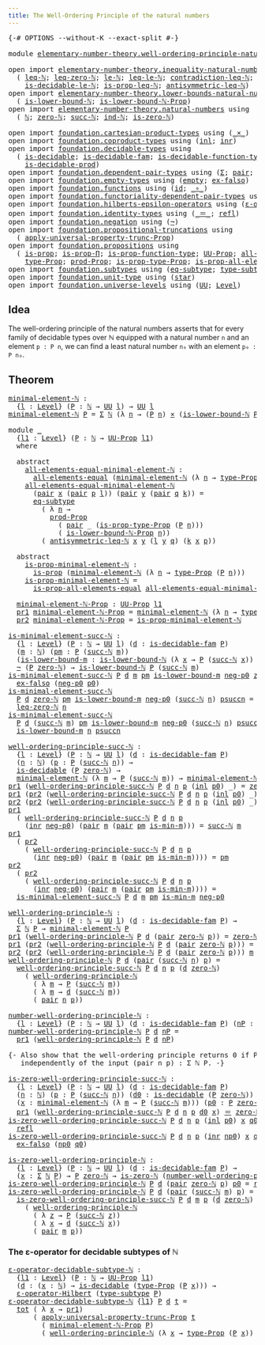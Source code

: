 ```yaml
---
title: The Well-Ordering Principle of the natural numbers
---
```


<pre class="Agda"><a id="76" class="Symbol">{-#</a> <a id="80" class="Keyword">OPTIONS</a> <a id="88" class="Pragma">--without-K</a> <a id="100" class="Pragma">--exact-split</a> <a id="114" class="Symbol">#-}</a>

<a id="119" class="Keyword">module</a> <a id="126" href="elementary-number-theory.well-ordering-principle-natural-numbers.html" class="Module">elementary-number-theory.well-ordering-principle-natural-numbers</a> <a id="191" class="Keyword">where</a>

<a id="198" class="Keyword">open</a> <a id="203" class="Keyword">import</a> <a id="210" href="elementary-number-theory.inequality-natural-numbers.html" class="Module">elementary-number-theory.inequality-natural-numbers</a> <a id="262" class="Keyword">using</a>
  <a id="270" class="Symbol">(</a> <a id="272" href="elementary-number-theory.inequality-natural-numbers.html#1662" class="Function">leq-ℕ</a><a id="277" class="Symbol">;</a> <a id="279" href="elementary-number-theory.inequality-natural-numbers.html#2294" class="Function">leq-zero-ℕ</a><a id="289" class="Symbol">;</a> <a id="291" href="elementary-number-theory.inequality-natural-numbers.html#2079" class="Function">le-ℕ</a><a id="295" class="Symbol">;</a> <a id="297" href="elementary-number-theory.inequality-natural-numbers.html#13281" class="Function">leq-le-ℕ</a><a id="305" class="Symbol">;</a> <a id="307" href="elementary-number-theory.inequality-natural-numbers.html#13013" class="Function">contradiction-leq-ℕ</a><a id="326" class="Symbol">;</a> <a id="328" href="elementary-number-theory.inequality-natural-numbers.html#3271" class="Function">is-decidable-leq-ℕ</a><a id="346" class="Symbol">;</a>
    <a id="352" href="elementary-number-theory.inequality-natural-numbers.html#12041" class="Function">is-decidable-le-ℕ</a><a id="369" class="Symbol">;</a> <a id="371" href="elementary-number-theory.inequality-natural-numbers.html#4090" class="Function">is-prop-leq-ℕ</a><a id="384" class="Symbol">;</a> <a id="386" href="elementary-number-theory.inequality-natural-numbers.html#4899" class="Function">antisymmetric-leq-ℕ</a><a id="405" class="Symbol">)</a>
<a id="407" class="Keyword">open</a> <a id="412" class="Keyword">import</a> <a id="419" href="elementary-number-theory.lower-bounds-natural-numbers.html" class="Module">elementary-number-theory.lower-bounds-natural-numbers</a> <a id="473" class="Keyword">using</a>
  <a id="481" class="Symbol">(</a> <a id="483" href="elementary-number-theory.lower-bounds-natural-numbers.html#740" class="Function">is-lower-bound-ℕ</a><a id="499" class="Symbol">;</a> <a id="501" href="elementary-number-theory.lower-bounds-natural-numbers.html#1155" class="Function">is-lower-bound-ℕ-Prop</a><a id="522" class="Symbol">)</a>
<a id="524" class="Keyword">open</a> <a id="529" class="Keyword">import</a> <a id="536" href="elementary-number-theory.natural-numbers.html" class="Module">elementary-number-theory.natural-numbers</a> <a id="577" class="Keyword">using</a>
  <a id="585" class="Symbol">(</a> <a id="587" href="elementary-number-theory.natural-numbers.html#1530" class="Datatype">ℕ</a><a id="588" class="Symbol">;</a> <a id="590" href="elementary-number-theory.natural-numbers.html#1551" class="InductiveConstructor">zero-ℕ</a><a id="596" class="Symbol">;</a> <a id="598" href="elementary-number-theory.natural-numbers.html#1564" class="InductiveConstructor">succ-ℕ</a><a id="604" class="Symbol">;</a> <a id="606" href="elementary-number-theory.natural-numbers.html#2353" class="Function">ind-ℕ</a><a id="611" class="Symbol">;</a> <a id="613" href="elementary-number-theory.natural-numbers.html#1828" class="Function">is-zero-ℕ</a><a id="622" class="Symbol">)</a>
  
<a id="627" class="Keyword">open</a> <a id="632" class="Keyword">import</a> <a id="639" href="foundation.cartesian-product-types.html" class="Module">foundation.cartesian-product-types</a> <a id="674" class="Keyword">using</a> <a id="680" class="Symbol">(</a><a id="681" href="foundation-core.cartesian-product-types.html#590" class="Function Operator">_×_</a><a id="684" class="Symbol">)</a>
<a id="686" class="Keyword">open</a> <a id="691" class="Keyword">import</a> <a id="698" href="foundation.coproduct-types.html" class="Module">foundation.coproduct-types</a> <a id="725" class="Keyword">using</a> <a id="731" class="Symbol">(</a><a id="732" href="foundation.coproduct-types.html#1250" class="InductiveConstructor">inl</a><a id="735" class="Symbol">;</a> <a id="737" href="foundation.coproduct-types.html#1268" class="InductiveConstructor">inr</a><a id="740" class="Symbol">)</a>
<a id="742" class="Keyword">open</a> <a id="747" class="Keyword">import</a> <a id="754" href="foundation.decidable-types.html" class="Module">foundation.decidable-types</a> <a id="781" class="Keyword">using</a>
  <a id="789" class="Symbol">(</a> <a id="791" href="foundation.decidable-types.html#1915" class="Function">is-decidable</a><a id="803" class="Symbol">;</a> <a id="805" href="foundation.decidable-types.html#1988" class="Function">is-decidable-fam</a><a id="821" class="Symbol">;</a> <a id="823" href="foundation.decidable-types.html#3975" class="Function">is-decidable-function-type</a><a id="849" class="Symbol">;</a>
    <a id="855" href="foundation.decidable-types.html#3314" class="Function">is-decidable-prod</a><a id="872" class="Symbol">)</a>
<a id="874" class="Keyword">open</a> <a id="879" class="Keyword">import</a> <a id="886" href="foundation.dependent-pair-types.html" class="Module">foundation.dependent-pair-types</a> <a id="918" class="Keyword">using</a> <a id="924" class="Symbol">(</a><a id="925" href="foundation-core.dependent-pair-types.html#515" class="Record">Σ</a><a id="926" class="Symbol">;</a> <a id="928" href="foundation-core.dependent-pair-types.html#588" class="InductiveConstructor">pair</a><a id="932" class="Symbol">;</a> <a id="934" href="foundation-core.dependent-pair-types.html#605" class="Field">pr1</a><a id="937" class="Symbol">;</a> <a id="939" href="foundation-core.dependent-pair-types.html#617" class="Field">pr2</a><a id="942" class="Symbol">)</a>
<a id="944" class="Keyword">open</a> <a id="949" class="Keyword">import</a> <a id="956" href="foundation.empty-types.html" class="Module">foundation.empty-types</a> <a id="979" class="Keyword">using</a> <a id="985" class="Symbol">(</a><a id="986" href="foundation-core.empty-types.html#1057" class="Datatype">empty</a><a id="991" class="Symbol">;</a> <a id="993" href="foundation-core.empty-types.html#1160" class="Function">ex-falso</a><a id="1001" class="Symbol">)</a>
<a id="1003" class="Keyword">open</a> <a id="1008" class="Keyword">import</a> <a id="1015" href="foundation.functions.html" class="Module">foundation.functions</a> <a id="1036" class="Keyword">using</a> <a id="1042" class="Symbol">(</a><a id="1043" href="foundation-core.functions.html#322" class="Function">id</a><a id="1045" class="Symbol">;</a> <a id="1047" href="foundation-core.functions.html#420" class="Function Operator">_∘_</a><a id="1050" class="Symbol">)</a>
<a id="1052" class="Keyword">open</a> <a id="1057" class="Keyword">import</a> <a id="1064" href="foundation.functoriality-dependent-pair-types.html" class="Module">foundation.functoriality-dependent-pair-types</a> <a id="1110" class="Keyword">using</a> <a id="1116" class="Symbol">(</a><a id="1117" href="foundation-core.functoriality-dependent-pair-types.html#1894" class="Function">tot</a><a id="1120" class="Symbol">)</a>
<a id="1122" class="Keyword">open</a> <a id="1127" class="Keyword">import</a> <a id="1134" href="foundation.hilberts-epsilon-operators.html" class="Module">foundation.hilberts-epsilon-operators</a> <a id="1172" class="Keyword">using</a> <a id="1178" class="Symbol">(</a><a id="1179" href="foundation.hilberts-epsilon-operators.html#675" class="Function">ε-operator-Hilbert</a><a id="1197" class="Symbol">)</a>
<a id="1199" class="Keyword">open</a> <a id="1204" class="Keyword">import</a> <a id="1211" href="foundation.identity-types.html" class="Module">foundation.identity-types</a> <a id="1237" class="Keyword">using</a> <a id="1243" class="Symbol">(</a><a id="1244" href="foundation-core.identity-types.html#1865" class="Function Operator">_＝_</a><a id="1247" class="Symbol">;</a> <a id="1249" href="foundation-core.identity-types.html#1820" class="InductiveConstructor">refl</a><a id="1253" class="Symbol">)</a>
<a id="1255" class="Keyword">open</a> <a id="1260" class="Keyword">import</a> <a id="1267" href="foundation.negation.html" class="Module">foundation.negation</a> <a id="1287" class="Keyword">using</a> <a id="1293" class="Symbol">(</a><a id="1294" href="foundation-core.negation.html#465" class="Function">¬</a><a id="1295" class="Symbol">)</a>
<a id="1297" class="Keyword">open</a> <a id="1302" class="Keyword">import</a> <a id="1309" href="foundation.propositional-truncations.html" class="Module">foundation.propositional-truncations</a> <a id="1346" class="Keyword">using</a>
  <a id="1354" class="Symbol">(</a> <a id="1356" href="foundation.propositional-truncations.html#5775" class="Function">apply-universal-property-trunc-Prop</a><a id="1391" class="Symbol">)</a>
<a id="1393" class="Keyword">open</a> <a id="1398" class="Keyword">import</a> <a id="1405" href="foundation.propositions.html" class="Module">foundation.propositions</a> <a id="1429" class="Keyword">using</a>
  <a id="1437" class="Symbol">(</a> <a id="1439" href="foundation-core.propositions.html#1309" class="Function">is-prop</a><a id="1446" class="Symbol">;</a> <a id="1448" href="foundation-core.propositions.html#6158" class="Function">is-prop-Π</a><a id="1457" class="Symbol">;</a> <a id="1459" href="foundation-core.propositions.html#7833" class="Function">is-prop-function-type</a><a id="1480" class="Symbol">;</a> <a id="1482" href="foundation-core.propositions.html#1393" class="Function">UU-Prop</a><a id="1489" class="Symbol">;</a> <a id="1491" href="foundation-core.propositions.html#2206" class="Function">all-elements-equal</a><a id="1509" class="Symbol">;</a>
    <a id="1515" href="foundation-core.propositions.html#1495" class="Function">type-Prop</a><a id="1524" class="Symbol">;</a> <a id="1526" href="foundation-core.propositions.html#5874" class="Function">prod-Prop</a><a id="1535" class="Symbol">;</a> <a id="1537" href="foundation-core.propositions.html#1562" class="Function">is-prop-type-Prop</a><a id="1554" class="Symbol">;</a> <a id="1556" href="foundation-core.propositions.html#2405" class="Function">is-prop-all-elements-equal</a><a id="1582" class="Symbol">)</a>
<a id="1584" class="Keyword">open</a> <a id="1589" class="Keyword">import</a> <a id="1596" href="foundation.subtypes.html" class="Module">foundation.subtypes</a> <a id="1616" class="Keyword">using</a> <a id="1622" class="Symbol">(</a><a id="1623" href="foundation-core.subtypes.html#3438" class="Function">eq-subtype</a><a id="1633" class="Symbol">;</a> <a id="1635" href="foundation-core.subtypes.html#2609" class="Function">type-subtype</a><a id="1647" class="Symbol">)</a>
<a id="1649" class="Keyword">open</a> <a id="1654" class="Keyword">import</a> <a id="1661" href="foundation.unit-type.html" class="Module">foundation.unit-type</a> <a id="1682" class="Keyword">using</a> <a id="1688" class="Symbol">(</a><a id="1689" href="foundation.unit-type.html#1108" class="InductiveConstructor">star</a><a id="1693" class="Symbol">)</a>
<a id="1695" class="Keyword">open</a> <a id="1700" class="Keyword">import</a> <a id="1707" href="foundation.universe-levels.html" class="Module">foundation.universe-levels</a> <a id="1734" class="Keyword">using</a> <a id="1740" class="Symbol">(</a><a id="1741" href="foundation-core.universe-levels.html#235" class="Primitive">UU</a><a id="1743" class="Symbol">;</a> <a id="1745" href="Agda.Primitive.html#597" class="Postulate">Level</a><a id="1750" class="Symbol">)</a>
</pre>
## Idea

The well-ordering principle of the natural numbers asserts that for every family of decidable types over ℕ equipped with a natural number `n` and an element `p : P n`, we can find a least natural number `n₀` with an element `p₀ : P n₀`. 

## Theorem

<pre class="Agda"><a id="minimal-element-ℕ"></a><a id="2025" href="elementary-number-theory.well-ordering-principle-natural-numbers.html#2025" class="Function">minimal-element-ℕ</a> <a id="2043" class="Symbol">:</a>
  <a id="2047" class="Symbol">{</a><a id="2048" href="elementary-number-theory.well-ordering-principle-natural-numbers.html#2048" class="Bound">l</a> <a id="2050" class="Symbol">:</a> <a id="2052" href="Agda.Primitive.html#597" class="Postulate">Level</a><a id="2057" class="Symbol">}</a> <a id="2059" class="Symbol">(</a><a id="2060" href="elementary-number-theory.well-ordering-principle-natural-numbers.html#2060" class="Bound">P</a> <a id="2062" class="Symbol">:</a> <a id="2064" href="elementary-number-theory.natural-numbers.html#1530" class="Datatype">ℕ</a> <a id="2066" class="Symbol">→</a> <a id="2068" href="foundation-core.universe-levels.html#235" class="Primitive">UU</a> <a id="2071" href="elementary-number-theory.well-ordering-principle-natural-numbers.html#2048" class="Bound">l</a><a id="2072" class="Symbol">)</a> <a id="2074" class="Symbol">→</a> <a id="2076" href="foundation-core.universe-levels.html#235" class="Primitive">UU</a> <a id="2079" href="elementary-number-theory.well-ordering-principle-natural-numbers.html#2048" class="Bound">l</a>
<a id="2081" href="elementary-number-theory.well-ordering-principle-natural-numbers.html#2025" class="Function">minimal-element-ℕ</a> <a id="2099" href="elementary-number-theory.well-ordering-principle-natural-numbers.html#2099" class="Bound">P</a> <a id="2101" class="Symbol">=</a> <a id="2103" href="foundation-core.dependent-pair-types.html#515" class="Record">Σ</a> <a id="2105" href="elementary-number-theory.natural-numbers.html#1530" class="Datatype">ℕ</a> <a id="2107" class="Symbol">(λ</a> <a id="2110" href="elementary-number-theory.well-ordering-principle-natural-numbers.html#2110" class="Bound">n</a> <a id="2112" class="Symbol">→</a> <a id="2114" class="Symbol">(</a><a id="2115" href="elementary-number-theory.well-ordering-principle-natural-numbers.html#2099" class="Bound">P</a> <a id="2117" href="elementary-number-theory.well-ordering-principle-natural-numbers.html#2110" class="Bound">n</a><a id="2118" class="Symbol">)</a> <a id="2120" href="foundation-core.cartesian-product-types.html#590" class="Function Operator">×</a> <a id="2122" class="Symbol">(</a><a id="2123" href="elementary-number-theory.lower-bounds-natural-numbers.html#740" class="Function">is-lower-bound-ℕ</a> <a id="2140" href="elementary-number-theory.well-ordering-principle-natural-numbers.html#2099" class="Bound">P</a> <a id="2142" href="elementary-number-theory.well-ordering-principle-natural-numbers.html#2110" class="Bound">n</a><a id="2143" class="Symbol">))</a>

<a id="2147" class="Keyword">module</a> <a id="2154" href="elementary-number-theory.well-ordering-principle-natural-numbers.html#2154" class="Module">_</a>
  <a id="2158" class="Symbol">{</a><a id="2159" href="elementary-number-theory.well-ordering-principle-natural-numbers.html#2159" class="Bound">l1</a> <a id="2162" class="Symbol">:</a> <a id="2164" href="Agda.Primitive.html#597" class="Postulate">Level</a><a id="2169" class="Symbol">}</a> <a id="2171" class="Symbol">(</a><a id="2172" href="elementary-number-theory.well-ordering-principle-natural-numbers.html#2172" class="Bound">P</a> <a id="2174" class="Symbol">:</a> <a id="2176" href="elementary-number-theory.natural-numbers.html#1530" class="Datatype">ℕ</a> <a id="2178" class="Symbol">→</a> <a id="2180" href="foundation-core.propositions.html#1393" class="Function">UU-Prop</a> <a id="2188" href="elementary-number-theory.well-ordering-principle-natural-numbers.html#2159" class="Bound">l1</a><a id="2190" class="Symbol">)</a>
  <a id="2194" class="Keyword">where</a>

  <a id="2203" class="Keyword">abstract</a>
    <a id="2216" href="elementary-number-theory.well-ordering-principle-natural-numbers.html#2216" class="Function">all-elements-equal-minimal-element-ℕ</a> <a id="2253" class="Symbol">:</a>
      <a id="2261" href="foundation-core.propositions.html#2206" class="Function">all-elements-equal</a> <a id="2280" class="Symbol">(</a><a id="2281" href="elementary-number-theory.well-ordering-principle-natural-numbers.html#2025" class="Function">minimal-element-ℕ</a> <a id="2299" class="Symbol">(λ</a> <a id="2302" href="elementary-number-theory.well-ordering-principle-natural-numbers.html#2302" class="Bound">n</a> <a id="2304" class="Symbol">→</a> <a id="2306" href="foundation-core.propositions.html#1495" class="Function">type-Prop</a> <a id="2316" class="Symbol">(</a><a id="2317" href="elementary-number-theory.well-ordering-principle-natural-numbers.html#2172" class="Bound">P</a> <a id="2319" href="elementary-number-theory.well-ordering-principle-natural-numbers.html#2302" class="Bound">n</a><a id="2320" class="Symbol">)))</a>
    <a id="2328" href="elementary-number-theory.well-ordering-principle-natural-numbers.html#2216" class="Function">all-elements-equal-minimal-element-ℕ</a>
      <a id="2371" class="Symbol">(</a><a id="2372" href="foundation-core.dependent-pair-types.html#588" class="InductiveConstructor">pair</a> <a id="2377" href="elementary-number-theory.well-ordering-principle-natural-numbers.html#2377" class="Bound">x</a> <a id="2379" class="Symbol">(</a><a id="2380" href="foundation-core.dependent-pair-types.html#588" class="InductiveConstructor">pair</a> <a id="2385" href="elementary-number-theory.well-ordering-principle-natural-numbers.html#2385" class="Bound">p</a> <a id="2387" href="elementary-number-theory.well-ordering-principle-natural-numbers.html#2387" class="Bound">l</a><a id="2388" class="Symbol">))</a> <a id="2391" class="Symbol">(</a><a id="2392" href="foundation-core.dependent-pair-types.html#588" class="InductiveConstructor">pair</a> <a id="2397" href="elementary-number-theory.well-ordering-principle-natural-numbers.html#2397" class="Bound">y</a> <a id="2399" class="Symbol">(</a><a id="2400" href="foundation-core.dependent-pair-types.html#588" class="InductiveConstructor">pair</a> <a id="2405" href="elementary-number-theory.well-ordering-principle-natural-numbers.html#2405" class="Bound">q</a> <a id="2407" href="elementary-number-theory.well-ordering-principle-natural-numbers.html#2407" class="Bound">k</a><a id="2408" class="Symbol">))</a> <a id="2411" class="Symbol">=</a>
      <a id="2419" href="foundation-core.subtypes.html#3438" class="Function">eq-subtype</a>
        <a id="2438" class="Symbol">(</a> <a id="2440" class="Symbol">λ</a> <a id="2442" href="elementary-number-theory.well-ordering-principle-natural-numbers.html#2442" class="Bound">n</a> <a id="2444" class="Symbol">→</a>
          <a id="2456" href="foundation-core.propositions.html#5874" class="Function">prod-Prop</a>
            <a id="2478" class="Symbol">(</a> <a id="2480" href="foundation-core.dependent-pair-types.html#588" class="InductiveConstructor">pair</a> <a id="2485" class="Symbol">_</a> <a id="2487" class="Symbol">(</a><a id="2488" href="foundation-core.propositions.html#1562" class="Function">is-prop-type-Prop</a> <a id="2506" class="Symbol">(</a><a id="2507" href="elementary-number-theory.well-ordering-principle-natural-numbers.html#2172" class="Bound">P</a> <a id="2509" href="elementary-number-theory.well-ordering-principle-natural-numbers.html#2442" class="Bound">n</a><a id="2510" class="Symbol">)))</a>
            <a id="2526" class="Symbol">(</a> <a id="2528" href="elementary-number-theory.lower-bounds-natural-numbers.html#1155" class="Function">is-lower-bound-ℕ-Prop</a> <a id="2550" href="elementary-number-theory.well-ordering-principle-natural-numbers.html#2442" class="Bound">n</a><a id="2551" class="Symbol">))</a>
        <a id="2562" class="Symbol">(</a> <a id="2564" href="elementary-number-theory.inequality-natural-numbers.html#4899" class="Function">antisymmetric-leq-ℕ</a> <a id="2584" href="elementary-number-theory.well-ordering-principle-natural-numbers.html#2377" class="Bound">x</a> <a id="2586" href="elementary-number-theory.well-ordering-principle-natural-numbers.html#2397" class="Bound">y</a> <a id="2588" class="Symbol">(</a><a id="2589" href="elementary-number-theory.well-ordering-principle-natural-numbers.html#2387" class="Bound">l</a> <a id="2591" href="elementary-number-theory.well-ordering-principle-natural-numbers.html#2397" class="Bound">y</a> <a id="2593" href="elementary-number-theory.well-ordering-principle-natural-numbers.html#2405" class="Bound">q</a><a id="2594" class="Symbol">)</a> <a id="2596" class="Symbol">(</a><a id="2597" href="elementary-number-theory.well-ordering-principle-natural-numbers.html#2407" class="Bound">k</a> <a id="2599" href="elementary-number-theory.well-ordering-principle-natural-numbers.html#2377" class="Bound">x</a> <a id="2601" href="elementary-number-theory.well-ordering-principle-natural-numbers.html#2385" class="Bound">p</a><a id="2602" class="Symbol">))</a>

  <a id="2608" class="Keyword">abstract</a>
    <a id="2621" href="elementary-number-theory.well-ordering-principle-natural-numbers.html#2621" class="Function">is-prop-minimal-element-ℕ</a> <a id="2647" class="Symbol">:</a>
      <a id="2655" href="foundation-core.propositions.html#1309" class="Function">is-prop</a> <a id="2663" class="Symbol">(</a><a id="2664" href="elementary-number-theory.well-ordering-principle-natural-numbers.html#2025" class="Function">minimal-element-ℕ</a> <a id="2682" class="Symbol">(λ</a> <a id="2685" href="elementary-number-theory.well-ordering-principle-natural-numbers.html#2685" class="Bound">n</a> <a id="2687" class="Symbol">→</a> <a id="2689" href="foundation-core.propositions.html#1495" class="Function">type-Prop</a> <a id="2699" class="Symbol">(</a><a id="2700" href="elementary-number-theory.well-ordering-principle-natural-numbers.html#2172" class="Bound">P</a> <a id="2702" href="elementary-number-theory.well-ordering-principle-natural-numbers.html#2685" class="Bound">n</a><a id="2703" class="Symbol">)))</a>
    <a id="2711" href="elementary-number-theory.well-ordering-principle-natural-numbers.html#2621" class="Function">is-prop-minimal-element-ℕ</a> <a id="2737" class="Symbol">=</a>
      <a id="2745" href="foundation-core.propositions.html#2405" class="Function">is-prop-all-elements-equal</a> <a id="2772" href="elementary-number-theory.well-ordering-principle-natural-numbers.html#2216" class="Function">all-elements-equal-minimal-element-ℕ</a>

  <a id="2812" href="elementary-number-theory.well-ordering-principle-natural-numbers.html#2812" class="Function">minimal-element-ℕ-Prop</a> <a id="2835" class="Symbol">:</a> <a id="2837" href="foundation-core.propositions.html#1393" class="Function">UU-Prop</a> <a id="2845" href="elementary-number-theory.well-ordering-principle-natural-numbers.html#2159" class="Bound">l1</a>
  <a id="2850" href="foundation-core.dependent-pair-types.html#605" class="Field">pr1</a> <a id="2854" href="elementary-number-theory.well-ordering-principle-natural-numbers.html#2812" class="Function">minimal-element-ℕ-Prop</a> <a id="2877" class="Symbol">=</a> <a id="2879" href="elementary-number-theory.well-ordering-principle-natural-numbers.html#2025" class="Function">minimal-element-ℕ</a> <a id="2897" class="Symbol">(λ</a> <a id="2900" href="elementary-number-theory.well-ordering-principle-natural-numbers.html#2900" class="Bound">n</a> <a id="2902" class="Symbol">→</a> <a id="2904" href="foundation-core.propositions.html#1495" class="Function">type-Prop</a> <a id="2914" class="Symbol">(</a><a id="2915" href="elementary-number-theory.well-ordering-principle-natural-numbers.html#2172" class="Bound">P</a> <a id="2917" href="elementary-number-theory.well-ordering-principle-natural-numbers.html#2900" class="Bound">n</a><a id="2918" class="Symbol">))</a>
  <a id="2923" href="foundation-core.dependent-pair-types.html#617" class="Field">pr2</a> <a id="2927" href="elementary-number-theory.well-ordering-principle-natural-numbers.html#2812" class="Function">minimal-element-ℕ-Prop</a> <a id="2950" class="Symbol">=</a> <a id="2952" href="elementary-number-theory.well-ordering-principle-natural-numbers.html#2621" class="Function">is-prop-minimal-element-ℕ</a>

<a id="is-minimal-element-succ-ℕ"></a><a id="2979" href="elementary-number-theory.well-ordering-principle-natural-numbers.html#2979" class="Function">is-minimal-element-succ-ℕ</a> <a id="3005" class="Symbol">:</a>
  <a id="3009" class="Symbol">{</a><a id="3010" href="elementary-number-theory.well-ordering-principle-natural-numbers.html#3010" class="Bound">l</a> <a id="3012" class="Symbol">:</a> <a id="3014" href="Agda.Primitive.html#597" class="Postulate">Level</a><a id="3019" class="Symbol">}</a> <a id="3021" class="Symbol">(</a><a id="3022" href="elementary-number-theory.well-ordering-principle-natural-numbers.html#3022" class="Bound">P</a> <a id="3024" class="Symbol">:</a> <a id="3026" href="elementary-number-theory.natural-numbers.html#1530" class="Datatype">ℕ</a> <a id="3028" class="Symbol">→</a> <a id="3030" href="foundation-core.universe-levels.html#235" class="Primitive">UU</a> <a id="3033" href="elementary-number-theory.well-ordering-principle-natural-numbers.html#3010" class="Bound">l</a><a id="3034" class="Symbol">)</a> <a id="3036" class="Symbol">(</a><a id="3037" href="elementary-number-theory.well-ordering-principle-natural-numbers.html#3037" class="Bound">d</a> <a id="3039" class="Symbol">:</a> <a id="3041" href="foundation.decidable-types.html#1988" class="Function">is-decidable-fam</a> <a id="3058" href="elementary-number-theory.well-ordering-principle-natural-numbers.html#3022" class="Bound">P</a><a id="3059" class="Symbol">)</a>
  <a id="3063" class="Symbol">(</a><a id="3064" href="elementary-number-theory.well-ordering-principle-natural-numbers.html#3064" class="Bound">m</a> <a id="3066" class="Symbol">:</a> <a id="3068" href="elementary-number-theory.natural-numbers.html#1530" class="Datatype">ℕ</a><a id="3069" class="Symbol">)</a> <a id="3071" class="Symbol">(</a><a id="3072" href="elementary-number-theory.well-ordering-principle-natural-numbers.html#3072" class="Bound">pm</a> <a id="3075" class="Symbol">:</a> <a id="3077" href="elementary-number-theory.well-ordering-principle-natural-numbers.html#3022" class="Bound">P</a> <a id="3079" class="Symbol">(</a><a id="3080" href="elementary-number-theory.natural-numbers.html#1564" class="InductiveConstructor">succ-ℕ</a> <a id="3087" href="elementary-number-theory.well-ordering-principle-natural-numbers.html#3064" class="Bound">m</a><a id="3088" class="Symbol">))</a>
  <a id="3093" class="Symbol">(</a><a id="3094" href="elementary-number-theory.well-ordering-principle-natural-numbers.html#3094" class="Bound">is-lower-bound-m</a> <a id="3111" class="Symbol">:</a> <a id="3113" href="elementary-number-theory.lower-bounds-natural-numbers.html#740" class="Function">is-lower-bound-ℕ</a> <a id="3130" class="Symbol">(λ</a> <a id="3133" href="elementary-number-theory.well-ordering-principle-natural-numbers.html#3133" class="Bound">x</a> <a id="3135" class="Symbol">→</a> <a id="3137" href="elementary-number-theory.well-ordering-principle-natural-numbers.html#3022" class="Bound">P</a> <a id="3139" class="Symbol">(</a><a id="3140" href="elementary-number-theory.natural-numbers.html#1564" class="InductiveConstructor">succ-ℕ</a> <a id="3147" href="elementary-number-theory.well-ordering-principle-natural-numbers.html#3133" class="Bound">x</a><a id="3148" class="Symbol">))</a> <a id="3151" href="elementary-number-theory.well-ordering-principle-natural-numbers.html#3064" class="Bound">m</a><a id="3152" class="Symbol">)</a> <a id="3154" class="Symbol">→</a>
  <a id="3158" href="foundation-core.negation.html#465" class="Function">¬</a> <a id="3160" class="Symbol">(</a><a id="3161" href="elementary-number-theory.well-ordering-principle-natural-numbers.html#3022" class="Bound">P</a> <a id="3163" href="elementary-number-theory.natural-numbers.html#1551" class="InductiveConstructor">zero-ℕ</a><a id="3169" class="Symbol">)</a> <a id="3171" class="Symbol">→</a> <a id="3173" href="elementary-number-theory.lower-bounds-natural-numbers.html#740" class="Function">is-lower-bound-ℕ</a> <a id="3190" href="elementary-number-theory.well-ordering-principle-natural-numbers.html#3022" class="Bound">P</a> <a id="3192" class="Symbol">(</a><a id="3193" href="elementary-number-theory.natural-numbers.html#1564" class="InductiveConstructor">succ-ℕ</a> <a id="3200" href="elementary-number-theory.well-ordering-principle-natural-numbers.html#3064" class="Bound">m</a><a id="3201" class="Symbol">)</a>
<a id="3203" href="elementary-number-theory.well-ordering-principle-natural-numbers.html#2979" class="Function">is-minimal-element-succ-ℕ</a> <a id="3229" href="elementary-number-theory.well-ordering-principle-natural-numbers.html#3229" class="Bound">P</a> <a id="3231" href="elementary-number-theory.well-ordering-principle-natural-numbers.html#3231" class="Bound">d</a> <a id="3233" href="elementary-number-theory.well-ordering-principle-natural-numbers.html#3233" class="Bound">m</a> <a id="3235" href="elementary-number-theory.well-ordering-principle-natural-numbers.html#3235" class="Bound">pm</a> <a id="3238" href="elementary-number-theory.well-ordering-principle-natural-numbers.html#3238" class="Bound">is-lower-bound-m</a> <a id="3255" href="elementary-number-theory.well-ordering-principle-natural-numbers.html#3255" class="Bound">neg-p0</a> <a id="3262" href="elementary-number-theory.natural-numbers.html#1551" class="InductiveConstructor">zero-ℕ</a> <a id="3269" href="elementary-number-theory.well-ordering-principle-natural-numbers.html#3269" class="Bound">p0</a> <a id="3272" class="Symbol">=</a>
  <a id="3276" href="foundation-core.empty-types.html#1160" class="Function">ex-falso</a> <a id="3285" class="Symbol">(</a><a id="3286" href="elementary-number-theory.well-ordering-principle-natural-numbers.html#3255" class="Bound">neg-p0</a> <a id="3293" href="elementary-number-theory.well-ordering-principle-natural-numbers.html#3269" class="Bound">p0</a><a id="3295" class="Symbol">)</a>
<a id="3297" href="elementary-number-theory.well-ordering-principle-natural-numbers.html#2979" class="Function">is-minimal-element-succ-ℕ</a>
  <a id="3325" href="elementary-number-theory.well-ordering-principle-natural-numbers.html#3325" class="Bound">P</a> <a id="3327" href="elementary-number-theory.well-ordering-principle-natural-numbers.html#3327" class="Bound">d</a> <a id="3329" href="elementary-number-theory.natural-numbers.html#1551" class="InductiveConstructor">zero-ℕ</a> <a id="3336" href="elementary-number-theory.well-ordering-principle-natural-numbers.html#3336" class="Bound">pm</a> <a id="3339" href="elementary-number-theory.well-ordering-principle-natural-numbers.html#3339" class="Bound">is-lower-bound-m</a> <a id="3356" href="elementary-number-theory.well-ordering-principle-natural-numbers.html#3356" class="Bound">neg-p0</a> <a id="3363" class="Symbol">(</a><a id="3364" href="elementary-number-theory.natural-numbers.html#1564" class="InductiveConstructor">succ-ℕ</a> <a id="3371" href="elementary-number-theory.well-ordering-principle-natural-numbers.html#3371" class="Bound">n</a><a id="3372" class="Symbol">)</a> <a id="3374" href="elementary-number-theory.well-ordering-principle-natural-numbers.html#3374" class="Bound">psuccn</a> <a id="3381" class="Symbol">=</a>
  <a id="3385" href="elementary-number-theory.inequality-natural-numbers.html#2294" class="Function">leq-zero-ℕ</a> <a id="3396" href="elementary-number-theory.well-ordering-principle-natural-numbers.html#3371" class="Bound">n</a>
<a id="3398" href="elementary-number-theory.well-ordering-principle-natural-numbers.html#2979" class="Function">is-minimal-element-succ-ℕ</a>
  <a id="3426" href="elementary-number-theory.well-ordering-principle-natural-numbers.html#3426" class="Bound">P</a> <a id="3428" href="elementary-number-theory.well-ordering-principle-natural-numbers.html#3428" class="Bound">d</a> <a id="3430" class="Symbol">(</a><a id="3431" href="elementary-number-theory.natural-numbers.html#1564" class="InductiveConstructor">succ-ℕ</a> <a id="3438" href="elementary-number-theory.well-ordering-principle-natural-numbers.html#3438" class="Bound">m</a><a id="3439" class="Symbol">)</a> <a id="3441" href="elementary-number-theory.well-ordering-principle-natural-numbers.html#3441" class="Bound">pm</a> <a id="3444" href="elementary-number-theory.well-ordering-principle-natural-numbers.html#3444" class="Bound">is-lower-bound-m</a> <a id="3461" href="elementary-number-theory.well-ordering-principle-natural-numbers.html#3461" class="Bound">neg-p0</a> <a id="3468" class="Symbol">(</a><a id="3469" href="elementary-number-theory.natural-numbers.html#1564" class="InductiveConstructor">succ-ℕ</a> <a id="3476" href="elementary-number-theory.well-ordering-principle-natural-numbers.html#3476" class="Bound">n</a><a id="3477" class="Symbol">)</a> <a id="3479" href="elementary-number-theory.well-ordering-principle-natural-numbers.html#3479" class="Bound">psuccn</a> <a id="3486" class="Symbol">=</a>
  <a id="3490" href="elementary-number-theory.well-ordering-principle-natural-numbers.html#3444" class="Bound">is-lower-bound-m</a> <a id="3507" href="elementary-number-theory.well-ordering-principle-natural-numbers.html#3476" class="Bound">n</a> <a id="3509" href="elementary-number-theory.well-ordering-principle-natural-numbers.html#3479" class="Bound">psuccn</a>

<a id="well-ordering-principle-succ-ℕ"></a><a id="3517" href="elementary-number-theory.well-ordering-principle-natural-numbers.html#3517" class="Function">well-ordering-principle-succ-ℕ</a> <a id="3548" class="Symbol">:</a>
  <a id="3552" class="Symbol">{</a><a id="3553" href="elementary-number-theory.well-ordering-principle-natural-numbers.html#3553" class="Bound">l</a> <a id="3555" class="Symbol">:</a> <a id="3557" href="Agda.Primitive.html#597" class="Postulate">Level</a><a id="3562" class="Symbol">}</a> <a id="3564" class="Symbol">(</a><a id="3565" href="elementary-number-theory.well-ordering-principle-natural-numbers.html#3565" class="Bound">P</a> <a id="3567" class="Symbol">:</a> <a id="3569" href="elementary-number-theory.natural-numbers.html#1530" class="Datatype">ℕ</a> <a id="3571" class="Symbol">→</a> <a id="3573" href="foundation-core.universe-levels.html#235" class="Primitive">UU</a> <a id="3576" href="elementary-number-theory.well-ordering-principle-natural-numbers.html#3553" class="Bound">l</a><a id="3577" class="Symbol">)</a> <a id="3579" class="Symbol">(</a><a id="3580" href="elementary-number-theory.well-ordering-principle-natural-numbers.html#3580" class="Bound">d</a> <a id="3582" class="Symbol">:</a> <a id="3584" href="foundation.decidable-types.html#1988" class="Function">is-decidable-fam</a> <a id="3601" href="elementary-number-theory.well-ordering-principle-natural-numbers.html#3565" class="Bound">P</a><a id="3602" class="Symbol">)</a>
  <a id="3606" class="Symbol">(</a><a id="3607" href="elementary-number-theory.well-ordering-principle-natural-numbers.html#3607" class="Bound">n</a> <a id="3609" class="Symbol">:</a> <a id="3611" href="elementary-number-theory.natural-numbers.html#1530" class="Datatype">ℕ</a><a id="3612" class="Symbol">)</a> <a id="3614" class="Symbol">(</a><a id="3615" href="elementary-number-theory.well-ordering-principle-natural-numbers.html#3615" class="Bound">p</a> <a id="3617" class="Symbol">:</a> <a id="3619" href="elementary-number-theory.well-ordering-principle-natural-numbers.html#3565" class="Bound">P</a> <a id="3621" class="Symbol">(</a><a id="3622" href="elementary-number-theory.natural-numbers.html#1564" class="InductiveConstructor">succ-ℕ</a> <a id="3629" href="elementary-number-theory.well-ordering-principle-natural-numbers.html#3607" class="Bound">n</a><a id="3630" class="Symbol">))</a> <a id="3633" class="Symbol">→</a>
  <a id="3637" href="foundation.decidable-types.html#1915" class="Function">is-decidable</a> <a id="3650" class="Symbol">(</a><a id="3651" href="elementary-number-theory.well-ordering-principle-natural-numbers.html#3565" class="Bound">P</a> <a id="3653" href="elementary-number-theory.natural-numbers.html#1551" class="InductiveConstructor">zero-ℕ</a><a id="3659" class="Symbol">)</a> <a id="3661" class="Symbol">→</a>
  <a id="3665" href="elementary-number-theory.well-ordering-principle-natural-numbers.html#2025" class="Function">minimal-element-ℕ</a> <a id="3683" class="Symbol">(λ</a> <a id="3686" href="elementary-number-theory.well-ordering-principle-natural-numbers.html#3686" class="Bound">m</a> <a id="3688" class="Symbol">→</a> <a id="3690" href="elementary-number-theory.well-ordering-principle-natural-numbers.html#3565" class="Bound">P</a> <a id="3692" class="Symbol">(</a><a id="3693" href="elementary-number-theory.natural-numbers.html#1564" class="InductiveConstructor">succ-ℕ</a> <a id="3700" href="elementary-number-theory.well-ordering-principle-natural-numbers.html#3686" class="Bound">m</a><a id="3701" class="Symbol">))</a> <a id="3704" class="Symbol">→</a> <a id="3706" href="elementary-number-theory.well-ordering-principle-natural-numbers.html#2025" class="Function">minimal-element-ℕ</a> <a id="3724" href="elementary-number-theory.well-ordering-principle-natural-numbers.html#3565" class="Bound">P</a>
<a id="3726" href="foundation-core.dependent-pair-types.html#605" class="Field">pr1</a> <a id="3730" class="Symbol">(</a><a id="3731" href="elementary-number-theory.well-ordering-principle-natural-numbers.html#3517" class="Function">well-ordering-principle-succ-ℕ</a> <a id="3762" href="elementary-number-theory.well-ordering-principle-natural-numbers.html#3762" class="Bound">P</a> <a id="3764" href="elementary-number-theory.well-ordering-principle-natural-numbers.html#3764" class="Bound">d</a> <a id="3766" href="elementary-number-theory.well-ordering-principle-natural-numbers.html#3766" class="Bound">n</a> <a id="3768" href="elementary-number-theory.well-ordering-principle-natural-numbers.html#3768" class="Bound">p</a> <a id="3770" class="Symbol">(</a><a id="3771" href="foundation.coproduct-types.html#1250" class="InductiveConstructor">inl</a> <a id="3775" href="elementary-number-theory.well-ordering-principle-natural-numbers.html#3775" class="Bound">p0</a><a id="3777" class="Symbol">)</a> <a id="3779" class="Symbol">_)</a> <a id="3782" class="Symbol">=</a> <a id="3784" href="elementary-number-theory.natural-numbers.html#1551" class="InductiveConstructor">zero-ℕ</a>
<a id="3791" href="foundation-core.dependent-pair-types.html#605" class="Field">pr1</a> <a id="3795" class="Symbol">(</a><a id="3796" href="foundation-core.dependent-pair-types.html#617" class="Field">pr2</a> <a id="3800" class="Symbol">(</a><a id="3801" href="elementary-number-theory.well-ordering-principle-natural-numbers.html#3517" class="Function">well-ordering-principle-succ-ℕ</a> <a id="3832" href="elementary-number-theory.well-ordering-principle-natural-numbers.html#3832" class="Bound">P</a> <a id="3834" href="elementary-number-theory.well-ordering-principle-natural-numbers.html#3834" class="Bound">d</a> <a id="3836" href="elementary-number-theory.well-ordering-principle-natural-numbers.html#3836" class="Bound">n</a> <a id="3838" href="elementary-number-theory.well-ordering-principle-natural-numbers.html#3838" class="Bound">p</a> <a id="3840" class="Symbol">(</a><a id="3841" href="foundation.coproduct-types.html#1250" class="InductiveConstructor">inl</a> <a id="3845" href="elementary-number-theory.well-ordering-principle-natural-numbers.html#3845" class="Bound">p0</a><a id="3847" class="Symbol">)</a> <a id="3849" class="Symbol">_))</a> <a id="3853" class="Symbol">=</a> <a id="3855" href="elementary-number-theory.well-ordering-principle-natural-numbers.html#3845" class="Bound">p0</a>
<a id="3858" href="foundation-core.dependent-pair-types.html#617" class="Field">pr2</a> <a id="3862" class="Symbol">(</a><a id="3863" href="foundation-core.dependent-pair-types.html#617" class="Field">pr2</a> <a id="3867" class="Symbol">(</a><a id="3868" href="elementary-number-theory.well-ordering-principle-natural-numbers.html#3517" class="Function">well-ordering-principle-succ-ℕ</a> <a id="3899" href="elementary-number-theory.well-ordering-principle-natural-numbers.html#3899" class="Bound">P</a> <a id="3901" href="elementary-number-theory.well-ordering-principle-natural-numbers.html#3901" class="Bound">d</a> <a id="3903" href="elementary-number-theory.well-ordering-principle-natural-numbers.html#3903" class="Bound">n</a> <a id="3905" href="elementary-number-theory.well-ordering-principle-natural-numbers.html#3905" class="Bound">p</a> <a id="3907" class="Symbol">(</a><a id="3908" href="foundation.coproduct-types.html#1250" class="InductiveConstructor">inl</a> <a id="3912" href="elementary-number-theory.well-ordering-principle-natural-numbers.html#3912" class="Bound">p0</a><a id="3914" class="Symbol">)</a> <a id="3916" class="Symbol">_))</a> <a id="3920" href="elementary-number-theory.well-ordering-principle-natural-numbers.html#3920" class="Bound">m</a> <a id="3922" href="elementary-number-theory.well-ordering-principle-natural-numbers.html#3922" class="Bound">q</a> <a id="3924" class="Symbol">=</a> <a id="3926" href="elementary-number-theory.inequality-natural-numbers.html#2294" class="Function">leq-zero-ℕ</a> <a id="3937" href="elementary-number-theory.well-ordering-principle-natural-numbers.html#3920" class="Bound">m</a>
<a id="3939" href="foundation-core.dependent-pair-types.html#605" class="Field">pr1</a>
  <a id="3945" class="Symbol">(</a> <a id="3947" href="elementary-number-theory.well-ordering-principle-natural-numbers.html#3517" class="Function">well-ordering-principle-succ-ℕ</a> <a id="3978" href="elementary-number-theory.well-ordering-principle-natural-numbers.html#3978" class="Bound">P</a> <a id="3980" href="elementary-number-theory.well-ordering-principle-natural-numbers.html#3980" class="Bound">d</a> <a id="3982" href="elementary-number-theory.well-ordering-principle-natural-numbers.html#3982" class="Bound">n</a> <a id="3984" href="elementary-number-theory.well-ordering-principle-natural-numbers.html#3984" class="Bound">p</a>
    <a id="3990" class="Symbol">(</a><a id="3991" href="foundation.coproduct-types.html#1268" class="InductiveConstructor">inr</a> <a id="3995" href="elementary-number-theory.well-ordering-principle-natural-numbers.html#3995" class="Bound">neg-p0</a><a id="4001" class="Symbol">)</a> <a id="4003" class="Symbol">(</a><a id="4004" href="foundation-core.dependent-pair-types.html#588" class="InductiveConstructor">pair</a> <a id="4009" href="elementary-number-theory.well-ordering-principle-natural-numbers.html#4009" class="Bound">m</a> <a id="4011" class="Symbol">(</a><a id="4012" href="foundation-core.dependent-pair-types.html#588" class="InductiveConstructor">pair</a> <a id="4017" href="elementary-number-theory.well-ordering-principle-natural-numbers.html#4017" class="Bound">pm</a> <a id="4020" href="elementary-number-theory.well-ordering-principle-natural-numbers.html#4020" class="Bound">is-min-m</a><a id="4028" class="Symbol">)))</a> <a id="4032" class="Symbol">=</a> <a id="4034" href="elementary-number-theory.natural-numbers.html#1564" class="InductiveConstructor">succ-ℕ</a> <a id="4041" href="elementary-number-theory.well-ordering-principle-natural-numbers.html#4009" class="Bound">m</a>
<a id="4043" href="foundation-core.dependent-pair-types.html#605" class="Field">pr1</a>
  <a id="4049" class="Symbol">(</a> <a id="4051" href="foundation-core.dependent-pair-types.html#617" class="Field">pr2</a>
    <a id="4059" class="Symbol">(</a> <a id="4061" href="elementary-number-theory.well-ordering-principle-natural-numbers.html#3517" class="Function">well-ordering-principle-succ-ℕ</a> <a id="4092" href="elementary-number-theory.well-ordering-principle-natural-numbers.html#4092" class="Bound">P</a> <a id="4094" href="elementary-number-theory.well-ordering-principle-natural-numbers.html#4094" class="Bound">d</a> <a id="4096" href="elementary-number-theory.well-ordering-principle-natural-numbers.html#4096" class="Bound">n</a> <a id="4098" href="elementary-number-theory.well-ordering-principle-natural-numbers.html#4098" class="Bound">p</a>
      <a id="4106" class="Symbol">(</a><a id="4107" href="foundation.coproduct-types.html#1268" class="InductiveConstructor">inr</a> <a id="4111" href="elementary-number-theory.well-ordering-principle-natural-numbers.html#4111" class="Bound">neg-p0</a><a id="4117" class="Symbol">)</a> <a id="4119" class="Symbol">(</a><a id="4120" href="foundation-core.dependent-pair-types.html#588" class="InductiveConstructor">pair</a> <a id="4125" href="elementary-number-theory.well-ordering-principle-natural-numbers.html#4125" class="Bound">m</a> <a id="4127" class="Symbol">(</a><a id="4128" href="foundation-core.dependent-pair-types.html#588" class="InductiveConstructor">pair</a> <a id="4133" href="elementary-number-theory.well-ordering-principle-natural-numbers.html#4133" class="Bound">pm</a> <a id="4136" href="elementary-number-theory.well-ordering-principle-natural-numbers.html#4136" class="Bound">is-min-m</a><a id="4144" class="Symbol">))))</a> <a id="4149" class="Symbol">=</a> <a id="4151" href="elementary-number-theory.well-ordering-principle-natural-numbers.html#4133" class="Bound">pm</a>
<a id="4154" href="foundation-core.dependent-pair-types.html#617" class="Field">pr2</a>
  <a id="4160" class="Symbol">(</a> <a id="4162" href="foundation-core.dependent-pair-types.html#617" class="Field">pr2</a>
    <a id="4170" class="Symbol">(</a> <a id="4172" href="elementary-number-theory.well-ordering-principle-natural-numbers.html#3517" class="Function">well-ordering-principle-succ-ℕ</a> <a id="4203" href="elementary-number-theory.well-ordering-principle-natural-numbers.html#4203" class="Bound">P</a> <a id="4205" href="elementary-number-theory.well-ordering-principle-natural-numbers.html#4205" class="Bound">d</a> <a id="4207" href="elementary-number-theory.well-ordering-principle-natural-numbers.html#4207" class="Bound">n</a> <a id="4209" href="elementary-number-theory.well-ordering-principle-natural-numbers.html#4209" class="Bound">p</a>
      <a id="4217" class="Symbol">(</a><a id="4218" href="foundation.coproduct-types.html#1268" class="InductiveConstructor">inr</a> <a id="4222" href="elementary-number-theory.well-ordering-principle-natural-numbers.html#4222" class="Bound">neg-p0</a><a id="4228" class="Symbol">)</a> <a id="4230" class="Symbol">(</a><a id="4231" href="foundation-core.dependent-pair-types.html#588" class="InductiveConstructor">pair</a> <a id="4236" href="elementary-number-theory.well-ordering-principle-natural-numbers.html#4236" class="Bound">m</a> <a id="4238" class="Symbol">(</a><a id="4239" href="foundation-core.dependent-pair-types.html#588" class="InductiveConstructor">pair</a> <a id="4244" href="elementary-number-theory.well-ordering-principle-natural-numbers.html#4244" class="Bound">pm</a> <a id="4247" href="elementary-number-theory.well-ordering-principle-natural-numbers.html#4247" class="Bound">is-min-m</a><a id="4255" class="Symbol">))))</a> <a id="4260" class="Symbol">=</a>
  <a id="4264" href="elementary-number-theory.well-ordering-principle-natural-numbers.html#2979" class="Function">is-minimal-element-succ-ℕ</a> <a id="4290" href="elementary-number-theory.well-ordering-principle-natural-numbers.html#4203" class="Bound">P</a> <a id="4292" href="elementary-number-theory.well-ordering-principle-natural-numbers.html#4205" class="Bound">d</a> <a id="4294" href="elementary-number-theory.well-ordering-principle-natural-numbers.html#4236" class="Bound">m</a> <a id="4296" href="elementary-number-theory.well-ordering-principle-natural-numbers.html#4244" class="Bound">pm</a> <a id="4299" href="elementary-number-theory.well-ordering-principle-natural-numbers.html#4247" class="Bound">is-min-m</a> <a id="4308" href="elementary-number-theory.well-ordering-principle-natural-numbers.html#4222" class="Bound">neg-p0</a>

<a id="well-ordering-principle-ℕ"></a><a id="4316" href="elementary-number-theory.well-ordering-principle-natural-numbers.html#4316" class="Function">well-ordering-principle-ℕ</a> <a id="4342" class="Symbol">:</a>
  <a id="4346" class="Symbol">{</a><a id="4347" href="elementary-number-theory.well-ordering-principle-natural-numbers.html#4347" class="Bound">l</a> <a id="4349" class="Symbol">:</a> <a id="4351" href="Agda.Primitive.html#597" class="Postulate">Level</a><a id="4356" class="Symbol">}</a> <a id="4358" class="Symbol">(</a><a id="4359" href="elementary-number-theory.well-ordering-principle-natural-numbers.html#4359" class="Bound">P</a> <a id="4361" class="Symbol">:</a> <a id="4363" href="elementary-number-theory.natural-numbers.html#1530" class="Datatype">ℕ</a> <a id="4365" class="Symbol">→</a> <a id="4367" href="foundation-core.universe-levels.html#235" class="Primitive">UU</a> <a id="4370" href="elementary-number-theory.well-ordering-principle-natural-numbers.html#4347" class="Bound">l</a><a id="4371" class="Symbol">)</a> <a id="4373" class="Symbol">(</a><a id="4374" href="elementary-number-theory.well-ordering-principle-natural-numbers.html#4374" class="Bound">d</a> <a id="4376" class="Symbol">:</a> <a id="4378" href="foundation.decidable-types.html#1988" class="Function">is-decidable-fam</a> <a id="4395" href="elementary-number-theory.well-ordering-principle-natural-numbers.html#4359" class="Bound">P</a><a id="4396" class="Symbol">)</a> <a id="4398" class="Symbol">→</a>
  <a id="4402" href="foundation-core.dependent-pair-types.html#515" class="Record">Σ</a> <a id="4404" href="elementary-number-theory.natural-numbers.html#1530" class="Datatype">ℕ</a> <a id="4406" href="elementary-number-theory.well-ordering-principle-natural-numbers.html#4359" class="Bound">P</a> <a id="4408" class="Symbol">→</a> <a id="4410" href="elementary-number-theory.well-ordering-principle-natural-numbers.html#2025" class="Function">minimal-element-ℕ</a> <a id="4428" href="elementary-number-theory.well-ordering-principle-natural-numbers.html#4359" class="Bound">P</a>
<a id="4430" href="foundation-core.dependent-pair-types.html#605" class="Field">pr1</a> <a id="4434" class="Symbol">(</a><a id="4435" href="elementary-number-theory.well-ordering-principle-natural-numbers.html#4316" class="Function">well-ordering-principle-ℕ</a> <a id="4461" href="elementary-number-theory.well-ordering-principle-natural-numbers.html#4461" class="Bound">P</a> <a id="4463" href="elementary-number-theory.well-ordering-principle-natural-numbers.html#4463" class="Bound">d</a> <a id="4465" class="Symbol">(</a><a id="4466" href="foundation-core.dependent-pair-types.html#588" class="InductiveConstructor">pair</a> <a id="4471" href="elementary-number-theory.natural-numbers.html#1551" class="InductiveConstructor">zero-ℕ</a> <a id="4478" href="elementary-number-theory.well-ordering-principle-natural-numbers.html#4478" class="Bound">p</a><a id="4479" class="Symbol">))</a> <a id="4482" class="Symbol">=</a> <a id="4484" href="elementary-number-theory.natural-numbers.html#1551" class="InductiveConstructor">zero-ℕ</a>
<a id="4491" href="foundation-core.dependent-pair-types.html#605" class="Field">pr1</a> <a id="4495" class="Symbol">(</a><a id="4496" href="foundation-core.dependent-pair-types.html#617" class="Field">pr2</a> <a id="4500" class="Symbol">(</a><a id="4501" href="elementary-number-theory.well-ordering-principle-natural-numbers.html#4316" class="Function">well-ordering-principle-ℕ</a> <a id="4527" href="elementary-number-theory.well-ordering-principle-natural-numbers.html#4527" class="Bound">P</a> <a id="4529" href="elementary-number-theory.well-ordering-principle-natural-numbers.html#4529" class="Bound">d</a> <a id="4531" class="Symbol">(</a><a id="4532" href="foundation-core.dependent-pair-types.html#588" class="InductiveConstructor">pair</a> <a id="4537" href="elementary-number-theory.natural-numbers.html#1551" class="InductiveConstructor">zero-ℕ</a> <a id="4544" href="elementary-number-theory.well-ordering-principle-natural-numbers.html#4544" class="Bound">p</a><a id="4545" class="Symbol">)))</a> <a id="4549" class="Symbol">=</a> <a id="4551" href="elementary-number-theory.well-ordering-principle-natural-numbers.html#4544" class="Bound">p</a>
<a id="4553" href="foundation-core.dependent-pair-types.html#617" class="Field">pr2</a> <a id="4557" class="Symbol">(</a><a id="4558" href="foundation-core.dependent-pair-types.html#617" class="Field">pr2</a> <a id="4562" class="Symbol">(</a><a id="4563" href="elementary-number-theory.well-ordering-principle-natural-numbers.html#4316" class="Function">well-ordering-principle-ℕ</a> <a id="4589" href="elementary-number-theory.well-ordering-principle-natural-numbers.html#4589" class="Bound">P</a> <a id="4591" href="elementary-number-theory.well-ordering-principle-natural-numbers.html#4591" class="Bound">d</a> <a id="4593" class="Symbol">(</a><a id="4594" href="foundation-core.dependent-pair-types.html#588" class="InductiveConstructor">pair</a> <a id="4599" href="elementary-number-theory.natural-numbers.html#1551" class="InductiveConstructor">zero-ℕ</a> <a id="4606" href="elementary-number-theory.well-ordering-principle-natural-numbers.html#4606" class="Bound">p</a><a id="4607" class="Symbol">)))</a> <a id="4611" href="elementary-number-theory.well-ordering-principle-natural-numbers.html#4611" class="Bound">m</a> <a id="4613" href="elementary-number-theory.well-ordering-principle-natural-numbers.html#4613" class="Bound">q</a> <a id="4615" class="Symbol">=</a> <a id="4617" href="elementary-number-theory.inequality-natural-numbers.html#2294" class="Function">leq-zero-ℕ</a> <a id="4628" href="elementary-number-theory.well-ordering-principle-natural-numbers.html#4611" class="Bound">m</a>
<a id="4630" href="elementary-number-theory.well-ordering-principle-natural-numbers.html#4316" class="Function">well-ordering-principle-ℕ</a> <a id="4656" href="elementary-number-theory.well-ordering-principle-natural-numbers.html#4656" class="Bound">P</a> <a id="4658" href="elementary-number-theory.well-ordering-principle-natural-numbers.html#4658" class="Bound">d</a> <a id="4660" class="Symbol">(</a><a id="4661" href="foundation-core.dependent-pair-types.html#588" class="InductiveConstructor">pair</a> <a id="4666" class="Symbol">(</a><a id="4667" href="elementary-number-theory.natural-numbers.html#1564" class="InductiveConstructor">succ-ℕ</a> <a id="4674" href="elementary-number-theory.well-ordering-principle-natural-numbers.html#4674" class="Bound">n</a><a id="4675" class="Symbol">)</a> <a id="4677" href="elementary-number-theory.well-ordering-principle-natural-numbers.html#4677" class="Bound">p</a><a id="4678" class="Symbol">)</a> <a id="4680" class="Symbol">=</a>
  <a id="4684" href="elementary-number-theory.well-ordering-principle-natural-numbers.html#3517" class="Function">well-ordering-principle-succ-ℕ</a> <a id="4715" href="elementary-number-theory.well-ordering-principle-natural-numbers.html#4656" class="Bound">P</a> <a id="4717" href="elementary-number-theory.well-ordering-principle-natural-numbers.html#4658" class="Bound">d</a> <a id="4719" href="elementary-number-theory.well-ordering-principle-natural-numbers.html#4674" class="Bound">n</a> <a id="4721" href="elementary-number-theory.well-ordering-principle-natural-numbers.html#4677" class="Bound">p</a> <a id="4723" class="Symbol">(</a><a id="4724" href="elementary-number-theory.well-ordering-principle-natural-numbers.html#4658" class="Bound">d</a> <a id="4726" href="elementary-number-theory.natural-numbers.html#1551" class="InductiveConstructor">zero-ℕ</a><a id="4732" class="Symbol">)</a>
    <a id="4738" class="Symbol">(</a> <a id="4740" href="elementary-number-theory.well-ordering-principle-natural-numbers.html#4316" class="Function">well-ordering-principle-ℕ</a>
      <a id="4772" class="Symbol">(</a> <a id="4774" class="Symbol">λ</a> <a id="4776" href="elementary-number-theory.well-ordering-principle-natural-numbers.html#4776" class="Bound">m</a> <a id="4778" class="Symbol">→</a> <a id="4780" href="elementary-number-theory.well-ordering-principle-natural-numbers.html#4656" class="Bound">P</a> <a id="4782" class="Symbol">(</a><a id="4783" href="elementary-number-theory.natural-numbers.html#1564" class="InductiveConstructor">succ-ℕ</a> <a id="4790" href="elementary-number-theory.well-ordering-principle-natural-numbers.html#4776" class="Bound">m</a><a id="4791" class="Symbol">))</a>
      <a id="4800" class="Symbol">(</a> <a id="4802" class="Symbol">λ</a> <a id="4804" href="elementary-number-theory.well-ordering-principle-natural-numbers.html#4804" class="Bound">m</a> <a id="4806" class="Symbol">→</a> <a id="4808" href="elementary-number-theory.well-ordering-principle-natural-numbers.html#4658" class="Bound">d</a> <a id="4810" class="Symbol">(</a><a id="4811" href="elementary-number-theory.natural-numbers.html#1564" class="InductiveConstructor">succ-ℕ</a> <a id="4818" href="elementary-number-theory.well-ordering-principle-natural-numbers.html#4804" class="Bound">m</a><a id="4819" class="Symbol">))</a>
      <a id="4828" class="Symbol">(</a> <a id="4830" href="foundation-core.dependent-pair-types.html#588" class="InductiveConstructor">pair</a> <a id="4835" href="elementary-number-theory.well-ordering-principle-natural-numbers.html#4674" class="Bound">n</a> <a id="4837" href="elementary-number-theory.well-ordering-principle-natural-numbers.html#4677" class="Bound">p</a><a id="4838" class="Symbol">))</a>

<a id="number-well-ordering-principle-ℕ"></a><a id="4842" href="elementary-number-theory.well-ordering-principle-natural-numbers.html#4842" class="Function">number-well-ordering-principle-ℕ</a> <a id="4875" class="Symbol">:</a>
  <a id="4879" class="Symbol">{</a><a id="4880" href="elementary-number-theory.well-ordering-principle-natural-numbers.html#4880" class="Bound">l</a> <a id="4882" class="Symbol">:</a> <a id="4884" href="Agda.Primitive.html#597" class="Postulate">Level</a><a id="4889" class="Symbol">}</a> <a id="4891" class="Symbol">(</a><a id="4892" href="elementary-number-theory.well-ordering-principle-natural-numbers.html#4892" class="Bound">P</a> <a id="4894" class="Symbol">:</a> <a id="4896" href="elementary-number-theory.natural-numbers.html#1530" class="Datatype">ℕ</a> <a id="4898" class="Symbol">→</a> <a id="4900" href="foundation-core.universe-levels.html#235" class="Primitive">UU</a> <a id="4903" href="elementary-number-theory.well-ordering-principle-natural-numbers.html#4880" class="Bound">l</a><a id="4904" class="Symbol">)</a> <a id="4906" class="Symbol">(</a><a id="4907" href="elementary-number-theory.well-ordering-principle-natural-numbers.html#4907" class="Bound">d</a> <a id="4909" class="Symbol">:</a> <a id="4911" href="foundation.decidable-types.html#1988" class="Function">is-decidable-fam</a> <a id="4928" href="elementary-number-theory.well-ordering-principle-natural-numbers.html#4892" class="Bound">P</a><a id="4929" class="Symbol">)</a> <a id="4931" class="Symbol">(</a><a id="4932" href="elementary-number-theory.well-ordering-principle-natural-numbers.html#4932" class="Bound">nP</a> <a id="4935" class="Symbol">:</a> <a id="4937" href="foundation-core.dependent-pair-types.html#515" class="Record">Σ</a> <a id="4939" href="elementary-number-theory.natural-numbers.html#1530" class="Datatype">ℕ</a> <a id="4941" href="elementary-number-theory.well-ordering-principle-natural-numbers.html#4892" class="Bound">P</a><a id="4942" class="Symbol">)</a> <a id="4944" class="Symbol">→</a> <a id="4946" href="elementary-number-theory.natural-numbers.html#1530" class="Datatype">ℕ</a>
<a id="4948" href="elementary-number-theory.well-ordering-principle-natural-numbers.html#4842" class="Function">number-well-ordering-principle-ℕ</a> <a id="4981" href="elementary-number-theory.well-ordering-principle-natural-numbers.html#4981" class="Bound">P</a> <a id="4983" href="elementary-number-theory.well-ordering-principle-natural-numbers.html#4983" class="Bound">d</a> <a id="4985" href="elementary-number-theory.well-ordering-principle-natural-numbers.html#4985" class="Bound">nP</a> <a id="4988" class="Symbol">=</a>
  <a id="4992" href="foundation-core.dependent-pair-types.html#605" class="Field">pr1</a> <a id="4996" class="Symbol">(</a><a id="4997" href="elementary-number-theory.well-ordering-principle-natural-numbers.html#4316" class="Function">well-ordering-principle-ℕ</a> <a id="5023" href="elementary-number-theory.well-ordering-principle-natural-numbers.html#4981" class="Bound">P</a> <a id="5025" href="elementary-number-theory.well-ordering-principle-natural-numbers.html#4983" class="Bound">d</a> <a id="5027" href="elementary-number-theory.well-ordering-principle-natural-numbers.html#4985" class="Bound">nP</a><a id="5029" class="Symbol">)</a>

<a id="5032" class="Comment">{- Also show that the well-ordering principle returns 0 if P 0 holds,
   independently of the input (pair n p) : Σ ℕ P. -}</a>

<a id="is-zero-well-ordering-principle-succ-ℕ"></a><a id="5156" href="elementary-number-theory.well-ordering-principle-natural-numbers.html#5156" class="Function">is-zero-well-ordering-principle-succ-ℕ</a> <a id="5195" class="Symbol">:</a>
  <a id="5199" class="Symbol">{</a><a id="5200" href="elementary-number-theory.well-ordering-principle-natural-numbers.html#5200" class="Bound">l</a> <a id="5202" class="Symbol">:</a> <a id="5204" href="Agda.Primitive.html#597" class="Postulate">Level</a><a id="5209" class="Symbol">}</a> <a id="5211" class="Symbol">(</a><a id="5212" href="elementary-number-theory.well-ordering-principle-natural-numbers.html#5212" class="Bound">P</a> <a id="5214" class="Symbol">:</a> <a id="5216" href="elementary-number-theory.natural-numbers.html#1530" class="Datatype">ℕ</a> <a id="5218" class="Symbol">→</a> <a id="5220" href="foundation-core.universe-levels.html#235" class="Primitive">UU</a> <a id="5223" href="elementary-number-theory.well-ordering-principle-natural-numbers.html#5200" class="Bound">l</a><a id="5224" class="Symbol">)</a> <a id="5226" class="Symbol">(</a><a id="5227" href="elementary-number-theory.well-ordering-principle-natural-numbers.html#5227" class="Bound">d</a> <a id="5229" class="Symbol">:</a> <a id="5231" href="foundation.decidable-types.html#1988" class="Function">is-decidable-fam</a> <a id="5248" href="elementary-number-theory.well-ordering-principle-natural-numbers.html#5212" class="Bound">P</a><a id="5249" class="Symbol">)</a>
  <a id="5253" class="Symbol">(</a><a id="5254" href="elementary-number-theory.well-ordering-principle-natural-numbers.html#5254" class="Bound">n</a> <a id="5256" class="Symbol">:</a> <a id="5258" href="elementary-number-theory.natural-numbers.html#1530" class="Datatype">ℕ</a><a id="5259" class="Symbol">)</a> <a id="5261" class="Symbol">(</a><a id="5262" href="elementary-number-theory.well-ordering-principle-natural-numbers.html#5262" class="Bound">p</a> <a id="5264" class="Symbol">:</a> <a id="5266" href="elementary-number-theory.well-ordering-principle-natural-numbers.html#5212" class="Bound">P</a> <a id="5268" class="Symbol">(</a><a id="5269" href="elementary-number-theory.natural-numbers.html#1564" class="InductiveConstructor">succ-ℕ</a> <a id="5276" href="elementary-number-theory.well-ordering-principle-natural-numbers.html#5254" class="Bound">n</a><a id="5277" class="Symbol">))</a> <a id="5280" class="Symbol">(</a><a id="5281" href="elementary-number-theory.well-ordering-principle-natural-numbers.html#5281" class="Bound">d0</a> <a id="5284" class="Symbol">:</a> <a id="5286" href="foundation.decidable-types.html#1915" class="Function">is-decidable</a> <a id="5299" class="Symbol">(</a><a id="5300" href="elementary-number-theory.well-ordering-principle-natural-numbers.html#5212" class="Bound">P</a> <a id="5302" href="elementary-number-theory.natural-numbers.html#1551" class="InductiveConstructor">zero-ℕ</a><a id="5308" class="Symbol">))</a> <a id="5311" class="Symbol">→</a>
  <a id="5315" class="Symbol">(</a><a id="5316" href="elementary-number-theory.well-ordering-principle-natural-numbers.html#5316" class="Bound">x</a> <a id="5318" class="Symbol">:</a> <a id="5320" href="elementary-number-theory.well-ordering-principle-natural-numbers.html#2025" class="Function">minimal-element-ℕ</a> <a id="5338" class="Symbol">(λ</a> <a id="5341" href="elementary-number-theory.well-ordering-principle-natural-numbers.html#5341" class="Bound">m</a> <a id="5343" class="Symbol">→</a> <a id="5345" href="elementary-number-theory.well-ordering-principle-natural-numbers.html#5212" class="Bound">P</a> <a id="5347" class="Symbol">(</a><a id="5348" href="elementary-number-theory.natural-numbers.html#1564" class="InductiveConstructor">succ-ℕ</a> <a id="5355" href="elementary-number-theory.well-ordering-principle-natural-numbers.html#5341" class="Bound">m</a><a id="5356" class="Symbol">)))</a> <a id="5360" class="Symbol">(</a><a id="5361" href="elementary-number-theory.well-ordering-principle-natural-numbers.html#5361" class="Bound">p0</a> <a id="5364" class="Symbol">:</a> <a id="5366" href="elementary-number-theory.well-ordering-principle-natural-numbers.html#5212" class="Bound">P</a> <a id="5368" href="elementary-number-theory.natural-numbers.html#1551" class="InductiveConstructor">zero-ℕ</a><a id="5374" class="Symbol">)</a> <a id="5376" class="Symbol">→</a>
  <a id="5380" href="foundation-core.dependent-pair-types.html#605" class="Field">pr1</a> <a id="5384" class="Symbol">(</a><a id="5385" href="elementary-number-theory.well-ordering-principle-natural-numbers.html#3517" class="Function">well-ordering-principle-succ-ℕ</a> <a id="5416" href="elementary-number-theory.well-ordering-principle-natural-numbers.html#5212" class="Bound">P</a> <a id="5418" href="elementary-number-theory.well-ordering-principle-natural-numbers.html#5227" class="Bound">d</a> <a id="5420" href="elementary-number-theory.well-ordering-principle-natural-numbers.html#5254" class="Bound">n</a> <a id="5422" href="elementary-number-theory.well-ordering-principle-natural-numbers.html#5262" class="Bound">p</a> <a id="5424" href="elementary-number-theory.well-ordering-principle-natural-numbers.html#5281" class="Bound">d0</a> <a id="5427" href="elementary-number-theory.well-ordering-principle-natural-numbers.html#5316" class="Bound">x</a><a id="5428" class="Symbol">)</a> <a id="5430" href="foundation-core.identity-types.html#1865" class="Function Operator">＝</a> <a id="5432" href="elementary-number-theory.natural-numbers.html#1551" class="InductiveConstructor">zero-ℕ</a>
<a id="5439" href="elementary-number-theory.well-ordering-principle-natural-numbers.html#5156" class="Function">is-zero-well-ordering-principle-succ-ℕ</a> <a id="5478" href="elementary-number-theory.well-ordering-principle-natural-numbers.html#5478" class="Bound">P</a> <a id="5480" href="elementary-number-theory.well-ordering-principle-natural-numbers.html#5480" class="Bound">d</a> <a id="5482" href="elementary-number-theory.well-ordering-principle-natural-numbers.html#5482" class="Bound">n</a> <a id="5484" href="elementary-number-theory.well-ordering-principle-natural-numbers.html#5484" class="Bound">p</a> <a id="5486" class="Symbol">(</a><a id="5487" href="foundation.coproduct-types.html#1250" class="InductiveConstructor">inl</a> <a id="5491" href="elementary-number-theory.well-ordering-principle-natural-numbers.html#5491" class="Bound">p0</a><a id="5493" class="Symbol">)</a> <a id="5495" href="elementary-number-theory.well-ordering-principle-natural-numbers.html#5495" class="Bound">x</a> <a id="5497" href="elementary-number-theory.well-ordering-principle-natural-numbers.html#5497" class="Bound">q0</a> <a id="5500" class="Symbol">=</a>
  <a id="5504" href="foundation-core.identity-types.html#1820" class="InductiveConstructor">refl</a>
<a id="5509" href="elementary-number-theory.well-ordering-principle-natural-numbers.html#5156" class="Function">is-zero-well-ordering-principle-succ-ℕ</a> <a id="5548" href="elementary-number-theory.well-ordering-principle-natural-numbers.html#5548" class="Bound">P</a> <a id="5550" href="elementary-number-theory.well-ordering-principle-natural-numbers.html#5550" class="Bound">d</a> <a id="5552" href="elementary-number-theory.well-ordering-principle-natural-numbers.html#5552" class="Bound">n</a> <a id="5554" href="elementary-number-theory.well-ordering-principle-natural-numbers.html#5554" class="Bound">p</a> <a id="5556" class="Symbol">(</a><a id="5557" href="foundation.coproduct-types.html#1268" class="InductiveConstructor">inr</a> <a id="5561" href="elementary-number-theory.well-ordering-principle-natural-numbers.html#5561" class="Bound">np0</a><a id="5564" class="Symbol">)</a> <a id="5566" href="elementary-number-theory.well-ordering-principle-natural-numbers.html#5566" class="Bound">x</a> <a id="5568" href="elementary-number-theory.well-ordering-principle-natural-numbers.html#5568" class="Bound">q0</a> <a id="5571" class="Symbol">=</a>
  <a id="5575" href="foundation-core.empty-types.html#1160" class="Function">ex-falso</a> <a id="5584" class="Symbol">(</a><a id="5585" href="elementary-number-theory.well-ordering-principle-natural-numbers.html#5561" class="Bound">np0</a> <a id="5589" href="elementary-number-theory.well-ordering-principle-natural-numbers.html#5568" class="Bound">q0</a><a id="5591" class="Symbol">)</a>

<a id="is-zero-well-ordering-principle-ℕ"></a><a id="5594" href="elementary-number-theory.well-ordering-principle-natural-numbers.html#5594" class="Function">is-zero-well-ordering-principle-ℕ</a> <a id="5628" class="Symbol">:</a>
  <a id="5632" class="Symbol">{</a><a id="5633" href="elementary-number-theory.well-ordering-principle-natural-numbers.html#5633" class="Bound">l</a> <a id="5635" class="Symbol">:</a> <a id="5637" href="Agda.Primitive.html#597" class="Postulate">Level</a><a id="5642" class="Symbol">}</a> <a id="5644" class="Symbol">(</a><a id="5645" href="elementary-number-theory.well-ordering-principle-natural-numbers.html#5645" class="Bound">P</a> <a id="5647" class="Symbol">:</a> <a id="5649" href="elementary-number-theory.natural-numbers.html#1530" class="Datatype">ℕ</a> <a id="5651" class="Symbol">→</a> <a id="5653" href="foundation-core.universe-levels.html#235" class="Primitive">UU</a> <a id="5656" href="elementary-number-theory.well-ordering-principle-natural-numbers.html#5633" class="Bound">l</a><a id="5657" class="Symbol">)</a> <a id="5659" class="Symbol">(</a><a id="5660" href="elementary-number-theory.well-ordering-principle-natural-numbers.html#5660" class="Bound">d</a> <a id="5662" class="Symbol">:</a> <a id="5664" href="foundation.decidable-types.html#1988" class="Function">is-decidable-fam</a> <a id="5681" href="elementary-number-theory.well-ordering-principle-natural-numbers.html#5645" class="Bound">P</a><a id="5682" class="Symbol">)</a> <a id="5684" class="Symbol">→</a>
  <a id="5688" class="Symbol">(</a><a id="5689" href="elementary-number-theory.well-ordering-principle-natural-numbers.html#5689" class="Bound">x</a> <a id="5691" class="Symbol">:</a> <a id="5693" href="foundation-core.dependent-pair-types.html#515" class="Record">Σ</a> <a id="5695" href="elementary-number-theory.natural-numbers.html#1530" class="Datatype">ℕ</a> <a id="5697" href="elementary-number-theory.well-ordering-principle-natural-numbers.html#5645" class="Bound">P</a><a id="5698" class="Symbol">)</a> <a id="5700" class="Symbol">→</a> <a id="5702" href="elementary-number-theory.well-ordering-principle-natural-numbers.html#5645" class="Bound">P</a> <a id="5704" href="elementary-number-theory.natural-numbers.html#1551" class="InductiveConstructor">zero-ℕ</a> <a id="5711" class="Symbol">→</a> <a id="5713" href="elementary-number-theory.natural-numbers.html#1828" class="Function">is-zero-ℕ</a> <a id="5723" class="Symbol">(</a><a id="5724" href="elementary-number-theory.well-ordering-principle-natural-numbers.html#4842" class="Function">number-well-ordering-principle-ℕ</a> <a id="5757" href="elementary-number-theory.well-ordering-principle-natural-numbers.html#5645" class="Bound">P</a> <a id="5759" href="elementary-number-theory.well-ordering-principle-natural-numbers.html#5660" class="Bound">d</a> <a id="5761" href="elementary-number-theory.well-ordering-principle-natural-numbers.html#5689" class="Bound">x</a><a id="5762" class="Symbol">)</a>
<a id="5764" href="elementary-number-theory.well-ordering-principle-natural-numbers.html#5594" class="Function">is-zero-well-ordering-principle-ℕ</a> <a id="5798" href="elementary-number-theory.well-ordering-principle-natural-numbers.html#5798" class="Bound">P</a> <a id="5800" href="elementary-number-theory.well-ordering-principle-natural-numbers.html#5800" class="Bound">d</a> <a id="5802" class="Symbol">(</a><a id="5803" href="foundation-core.dependent-pair-types.html#588" class="InductiveConstructor">pair</a> <a id="5808" href="elementary-number-theory.natural-numbers.html#1551" class="InductiveConstructor">zero-ℕ</a> <a id="5815" href="elementary-number-theory.well-ordering-principle-natural-numbers.html#5815" class="Bound">p</a><a id="5816" class="Symbol">)</a> <a id="5818" href="elementary-number-theory.well-ordering-principle-natural-numbers.html#5818" class="Bound">p0</a> <a id="5821" class="Symbol">=</a> <a id="5823" href="foundation-core.identity-types.html#1820" class="InductiveConstructor">refl</a>
<a id="5828" href="elementary-number-theory.well-ordering-principle-natural-numbers.html#5594" class="Function">is-zero-well-ordering-principle-ℕ</a> <a id="5862" href="elementary-number-theory.well-ordering-principle-natural-numbers.html#5862" class="Bound">P</a> <a id="5864" href="elementary-number-theory.well-ordering-principle-natural-numbers.html#5864" class="Bound">d</a> <a id="5866" class="Symbol">(</a><a id="5867" href="foundation-core.dependent-pair-types.html#588" class="InductiveConstructor">pair</a> <a id="5872" class="Symbol">(</a><a id="5873" href="elementary-number-theory.natural-numbers.html#1564" class="InductiveConstructor">succ-ℕ</a> <a id="5880" href="elementary-number-theory.well-ordering-principle-natural-numbers.html#5880" class="Bound">m</a><a id="5881" class="Symbol">)</a> <a id="5883" href="elementary-number-theory.well-ordering-principle-natural-numbers.html#5883" class="Bound">p</a><a id="5884" class="Symbol">)</a> <a id="5886" class="Symbol">=</a>
  <a id="5890" href="elementary-number-theory.well-ordering-principle-natural-numbers.html#5156" class="Function">is-zero-well-ordering-principle-succ-ℕ</a> <a id="5929" href="elementary-number-theory.well-ordering-principle-natural-numbers.html#5862" class="Bound">P</a> <a id="5931" href="elementary-number-theory.well-ordering-principle-natural-numbers.html#5864" class="Bound">d</a> <a id="5933" href="elementary-number-theory.well-ordering-principle-natural-numbers.html#5880" class="Bound">m</a> <a id="5935" href="elementary-number-theory.well-ordering-principle-natural-numbers.html#5883" class="Bound">p</a> <a id="5937" class="Symbol">(</a><a id="5938" href="elementary-number-theory.well-ordering-principle-natural-numbers.html#5864" class="Bound">d</a> <a id="5940" href="elementary-number-theory.natural-numbers.html#1551" class="InductiveConstructor">zero-ℕ</a><a id="5946" class="Symbol">)</a>
    <a id="5952" class="Symbol">(</a> <a id="5954" href="elementary-number-theory.well-ordering-principle-natural-numbers.html#4316" class="Function">well-ordering-principle-ℕ</a>
      <a id="5986" class="Symbol">(</a> <a id="5988" class="Symbol">λ</a> <a id="5990" href="elementary-number-theory.well-ordering-principle-natural-numbers.html#5990" class="Bound">z</a> <a id="5992" class="Symbol">→</a> <a id="5994" href="elementary-number-theory.well-ordering-principle-natural-numbers.html#5862" class="Bound">P</a> <a id="5996" class="Symbol">(</a><a id="5997" href="elementary-number-theory.natural-numbers.html#1564" class="InductiveConstructor">succ-ℕ</a> <a id="6004" href="elementary-number-theory.well-ordering-principle-natural-numbers.html#5990" class="Bound">z</a><a id="6005" class="Symbol">))</a>
      <a id="6014" class="Symbol">(</a> <a id="6016" class="Symbol">λ</a> <a id="6018" href="elementary-number-theory.well-ordering-principle-natural-numbers.html#6018" class="Bound">x</a> <a id="6020" class="Symbol">→</a> <a id="6022" href="elementary-number-theory.well-ordering-principle-natural-numbers.html#5864" class="Bound">d</a> <a id="6024" class="Symbol">(</a><a id="6025" href="elementary-number-theory.natural-numbers.html#1564" class="InductiveConstructor">succ-ℕ</a> <a id="6032" href="elementary-number-theory.well-ordering-principle-natural-numbers.html#6018" class="Bound">x</a><a id="6033" class="Symbol">))</a>
      <a id="6042" class="Symbol">(</a> <a id="6044" href="foundation-core.dependent-pair-types.html#588" class="InductiveConstructor">pair</a> <a id="6049" href="elementary-number-theory.well-ordering-principle-natural-numbers.html#5880" class="Bound">m</a> <a id="6051" href="elementary-number-theory.well-ordering-principle-natural-numbers.html#5883" class="Bound">p</a><a id="6052" class="Symbol">))</a>
</pre>
### The ε-operator for decidable subtypes of ℕ

<pre class="Agda"><a id="ε-operator-decidable-subtype-ℕ"></a><a id="6116" href="elementary-number-theory.well-ordering-principle-natural-numbers.html#6116" class="Function">ε-operator-decidable-subtype-ℕ</a> <a id="6147" class="Symbol">:</a>
  <a id="6151" class="Symbol">{</a><a id="6152" href="elementary-number-theory.well-ordering-principle-natural-numbers.html#6152" class="Bound">l1</a> <a id="6155" class="Symbol">:</a> <a id="6157" href="Agda.Primitive.html#597" class="Postulate">Level</a><a id="6162" class="Symbol">}</a> <a id="6164" class="Symbol">(</a><a id="6165" href="elementary-number-theory.well-ordering-principle-natural-numbers.html#6165" class="Bound">P</a> <a id="6167" class="Symbol">:</a> <a id="6169" href="elementary-number-theory.natural-numbers.html#1530" class="Datatype">ℕ</a> <a id="6171" class="Symbol">→</a> <a id="6173" href="foundation-core.propositions.html#1393" class="Function">UU-Prop</a> <a id="6181" href="elementary-number-theory.well-ordering-principle-natural-numbers.html#6152" class="Bound">l1</a><a id="6183" class="Symbol">)</a>
  <a id="6187" class="Symbol">(</a><a id="6188" href="elementary-number-theory.well-ordering-principle-natural-numbers.html#6188" class="Bound">d</a> <a id="6190" class="Symbol">:</a> <a id="6192" class="Symbol">(</a><a id="6193" href="elementary-number-theory.well-ordering-principle-natural-numbers.html#6193" class="Bound">x</a> <a id="6195" class="Symbol">:</a> <a id="6197" href="elementary-number-theory.natural-numbers.html#1530" class="Datatype">ℕ</a><a id="6198" class="Symbol">)</a> <a id="6200" class="Symbol">→</a> <a id="6202" href="foundation.decidable-types.html#1915" class="Function">is-decidable</a> <a id="6215" class="Symbol">(</a><a id="6216" href="foundation-core.propositions.html#1495" class="Function">type-Prop</a> <a id="6226" class="Symbol">(</a><a id="6227" href="elementary-number-theory.well-ordering-principle-natural-numbers.html#6165" class="Bound">P</a> <a id="6229" href="elementary-number-theory.well-ordering-principle-natural-numbers.html#6193" class="Bound">x</a><a id="6230" class="Symbol">)))</a> <a id="6234" class="Symbol">→</a>
  <a id="6238" href="foundation.hilberts-epsilon-operators.html#675" class="Function">ε-operator-Hilbert</a> <a id="6257" class="Symbol">(</a><a id="6258" href="foundation-core.subtypes.html#2609" class="Function">type-subtype</a> <a id="6271" href="elementary-number-theory.well-ordering-principle-natural-numbers.html#6165" class="Bound">P</a><a id="6272" class="Symbol">)</a>
<a id="6274" href="elementary-number-theory.well-ordering-principle-natural-numbers.html#6116" class="Function">ε-operator-decidable-subtype-ℕ</a> <a id="6305" class="Symbol">{</a><a id="6306" href="elementary-number-theory.well-ordering-principle-natural-numbers.html#6306" class="Bound">l1</a><a id="6308" class="Symbol">}</a> <a id="6310" href="elementary-number-theory.well-ordering-principle-natural-numbers.html#6310" class="Bound">P</a> <a id="6312" href="elementary-number-theory.well-ordering-principle-natural-numbers.html#6312" class="Bound">d</a> <a id="6314" href="elementary-number-theory.well-ordering-principle-natural-numbers.html#6314" class="Bound">t</a> <a id="6316" class="Symbol">=</a>
  <a id="6320" href="foundation-core.functoriality-dependent-pair-types.html#1894" class="Function">tot</a> <a id="6324" class="Symbol">(</a> <a id="6326" class="Symbol">λ</a> <a id="6328" href="elementary-number-theory.well-ordering-principle-natural-numbers.html#6328" class="Bound">x</a> <a id="6330" class="Symbol">→</a> <a id="6332" href="foundation-core.dependent-pair-types.html#605" class="Field">pr1</a><a id="6335" class="Symbol">)</a>
      <a id="6343" class="Symbol">(</a> <a id="6345" href="foundation.propositional-truncations.html#5775" class="Function">apply-universal-property-trunc-Prop</a> <a id="6381" href="elementary-number-theory.well-ordering-principle-natural-numbers.html#6314" class="Bound">t</a>
        <a id="6391" class="Symbol">(</a> <a id="6393" href="elementary-number-theory.well-ordering-principle-natural-numbers.html#2812" class="Function">minimal-element-ℕ-Prop</a> <a id="6416" href="elementary-number-theory.well-ordering-principle-natural-numbers.html#6310" class="Bound">P</a><a id="6417" class="Symbol">)</a>
        <a id="6427" class="Symbol">(</a> <a id="6429" href="elementary-number-theory.well-ordering-principle-natural-numbers.html#4316" class="Function">well-ordering-principle-ℕ</a> <a id="6455" class="Symbol">(λ</a> <a id="6458" href="elementary-number-theory.well-ordering-principle-natural-numbers.html#6458" class="Bound">x</a> <a id="6460" class="Symbol">→</a> <a id="6462" href="foundation-core.propositions.html#1495" class="Function">type-Prop</a> <a id="6472" class="Symbol">(</a><a id="6473" href="elementary-number-theory.well-ordering-principle-natural-numbers.html#6310" class="Bound">P</a> <a id="6475" href="elementary-number-theory.well-ordering-principle-natural-numbers.html#6458" class="Bound">x</a><a id="6476" class="Symbol">))</a> <a id="6479" href="elementary-number-theory.well-ordering-principle-natural-numbers.html#6312" class="Bound">d</a><a id="6480" class="Symbol">))</a>
</pre>